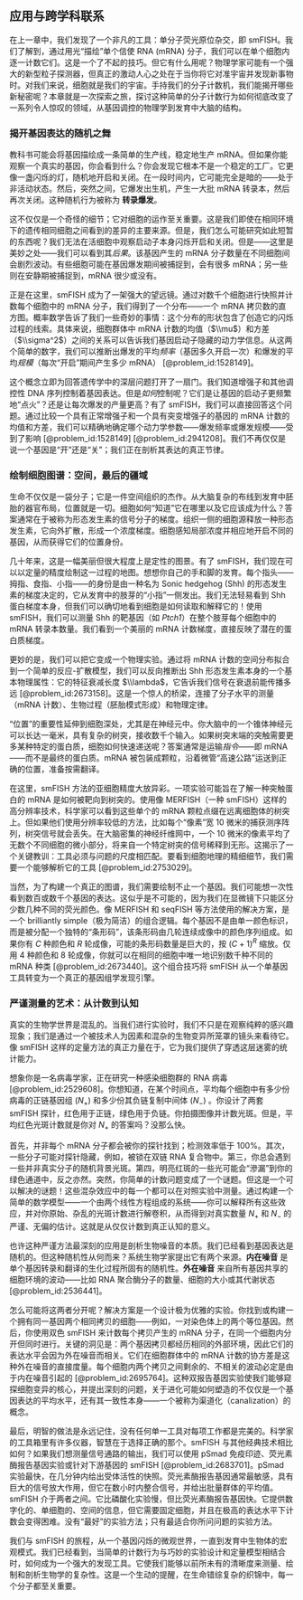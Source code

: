 ## 应用与跨学科联系

在上一章中，我们发现了一个非凡的工具：单分子荧光原位杂交，即 smFISH。我们了解到，通过用光“描绘”单个信使 RNA (mRNA) 分子，我们可以在单个细胞内逐一计数它们。这是一个了不起的技巧。但它有什么用呢？物理学家可能有一个强大的新型粒子探测器，但真正的激动人心之处在于当你将它对准宇宙并发现新事物时。对我们来说，细胞就是我们的宇宙。手持我们的分子计数机，我们能揭开哪些新秘密呢？本章就是一次探索之旅，探讨这种简单的分子计数行为如何彻底改变了一系列令人惊叹的领域，从基因调控的物理学到发育中大脑的结构。

### 揭开基因表达的随机之舞

教科书可能会将基因描绘成一条简单的生产线，稳定地生产 mRNA。但如果你能观察一个真实的基因，你会看到什么？你会发现它根本不是一个稳定的工厂。它更像一盏闪烁的灯，随机地开启和关闭。在一段时间内，它可能完全是暗的——处于非活动状态。然后，突然之间，它爆发出生机，产生一大批 mRNA 转录本，然后再次关闭。这种随机行为被称为 **转录爆发**。

这不仅仅是一个奇怪的细节；它对细胞的运作至关重要。这是我们即使在相同环境下的遗传相同细胞之间看到的差异的主要来源。但是，我们怎么可能研究如此短暂的东西呢？我们无法在活细胞中观察启动子本身闪烁开启和关闭。但是——这里是美妙之处——我们可以看到其*后果*。该基因产生的 mRNA 分子数量在不同细胞间会剧烈波动。有些细胞可能在基因爆发期间被捕捉到，会有很多 mRNA；另一些则在安静期被捕捉到，mRNA 很少或没有。

正是在这里，smFISH 成为了一架强大的望远镜。通过对数千个细胞进行快照并计数每个细胞中的 mRNA 分子，我们得到了一个分布——一个 mRNA 拷贝数的直方图。概率数学告诉了我们一些奇妙的事情：这个分布的形状包含了创造它的闪烁过程的线索。具体来说，细胞群体中 mRNA 计数的均值（$\\mu$）和方差（$\\sigma^2$）之间的关系可以告诉我们基因启动子隐藏的动力学信息。从这两个简单的数字，我们可以推断出爆发的平均*频率*（基因多久开启一次）和爆发的平均*规模*（每次“开启”期间产生多少 mRNA） [@problem_id:1528149]。

这个概念立即为回答遗传学中的深层问题打开了一扇门。我们知道增强子和其他调控性 DNA 序列控制着基因表达。但是*如何*控制呢？它们是让基因的启动子更频繁地“点火”？还是让每次爆发的产量更高？有了 smFISH，我们可以直接回答这个问题。通过比较一个具有正常增强子和一个具有突变增强子的基因的 mRNA 计数的均值和方差，我们可以精确地确定哪个动力学参数——爆发频率或爆发规模——受到了影响 [@problem_id:1528149] [@problem_id:2941208]。我们不再仅仅是说一个基因是“开”还是“关”；我们正在剖析其表达的真正节律。

### 绘制细胞图谱：空间，最后的疆域

生命不仅仅是一袋分子；它是一件空间组织的杰作。从大脑复杂的布线到发育中胚胎的器官布局，位置就是一切。细胞如何“知道”它在哪里以及它应该成为什么？答案通常在于被称为形态发生素的信号分子的梯度。组织一侧的细胞源释放一种形态发生素，它向外扩散，形成一个浓度梯度。细胞感知局部浓度并相应地开启不同的基因，从而获得它们的位置身份。

几十年来，这是一幅美丽但很大程度上是定性的图景。有了 smFISH，我们现在可以以定量的精度绘制这一过程的地图。想想你自己的手和脚的发育。每个指头——拇指、食指、小指——的身份是由一种名为 Sonic hedgehog (Shh) 的形态发生素的梯度决定的，它从发育中的肢芽的“小指”一侧发出。我们无法轻易看到 Shh 蛋白梯度本身，但我们可以确切地看到细胞是如何读取和解释它的！使用 smFISH，我们可以测量 Shh 的靶基因（如 *Ptch1*）在整个肢芽每个细胞中的 mRNA 转录本数量。我们看到一个美丽的 mRNA 计数梯度，直接反映了潜在的蛋白质梯度。

更妙的是，我们可以把它变成一个物理实验。通过将 mRNA 计数的空间分布拟合到一个简单的反应-扩散模型，我们可以反向推断出 Shh 形态发生素本身的一个基本物理属性：它的特征衰减长度 $\\lambda$，它告诉我们信号在衰退前能传播多远 [@problem_id:2673158]。这是一个惊人的桥梁，连接了分子水平的测量（mRNA 计数）、生物过程（胚胎模式形成）和物理定律。

“位置”的重要性延伸到细胞深处，尤其是在神经元中。你大脑中的一个锥体神经元可以长达一毫米，具有复杂的树突，接收数千个输入。如果树突末端的突触需要更多某种特定的蛋白质，细胞如何快速递送呢？答案通常是运输*指令*——即 mRNA——而不是最终的蛋白质。mRNA 被包装成颗粒，沿着微管“高速公路”运送到正确的位置，准备按需翻译。

在这里，smFISH 方法的亚细胞精度大放异彩。一项实验可能旨在了解一种突触蛋白的 mRNA 是如何被靶向到树突的。使用像 MERFISH（一种 smFISH）这样的高分辨率技术，科学家可以看到这些单个的 mRNA 颗粒点缀在远离细胞体的树突上。但如果他们使用分辨率较低的方法，比如每个“像素”宽 10 微米的捕获测序阵列，树突信号就会丢失。在大脑密集的神经纤维网中，一个 10 微米的像素平均了无数个不同细胞的微小部分，将来自一个特定树突的信号稀释到无形。这揭示了一个关键教训：工具必须与问题的尺度相匹配。要看到细胞地理的精细细节，我们需要一个能够解析它的工具 [@problem_id:2753029]。

当然，为了构建一个真正的图谱，我们需要绘制不止一个基因。我们可能想一次性看到数百或数千个基因的表达。这似乎是不可能的，因为我们在显微镜下只能区分少数几种不同的荧光颜色。像 MERFISH 和 seqFISH 等方法使用的解决方案，是一个 brilliantly simple（极为简洁）的组合逻辑。每个基因不是由单一颜色标识，而是被分配一个独特的“条形码”，该条形码由几轮连续成像中的颜色序列组成。如果你有 $C$ 种颜色和 $R$ 轮成像，可能的条形码数量是巨大的，按 $(C+1)^R$ 缩放。仅用 4 种颜色和 8 轮成像，你就可以在相同的细胞中唯一地识别数千种不同的 mRNA 种类 [@problem_id:2673440]。这个组合技巧将 smFISH 从一个单基因工具转变为一个真正的基因组学发现引擎。

### 严谨测量的艺术：从计数到认知

真实的生物学世界是混乱的。当我们进行实验时，我们不只是在观察纯粹的感兴趣现象；我们是通过一个被技术人为因素和混杂的生物变异所笼罩的镜头来看待它。像 smFISH 这样的定量方法的真正力量在于，它为我们提供了穿透这层迷雾的统计能力。

想象你是一名病毒学家，正在研究一种感染细胞群的 RNA 病毒 [@problem_id:2529608]。你想知道，在某个时间点，平均每个细胞中有多少份病毒的正链基因组 ($N_{+}$) 和多少份其负链复制中间体 ($N_{-}$) 。你设计了两套 smFISH 探针，红色用于正链，绿色用于负链。你拍摄图像并计数光斑。但是，平均红色光斑计数就是你对 $N_{+}$ 的答案吗？没那么快。

首先，并非每个 mRNA 分子都会被你的探针找到；检测效率低于 100%。其次，一些分子可能对探针隐藏，例如，被锁在双链 RNA 复合物中。第三，你总会遇到一些并非真实分子的随机背景光斑。第四，明亮红斑的一些光可能会“滲漏”到你的绿色通道中，反之亦然。突然，你简单的计数问题变成了一个谜题。但这是一个可以解决的谜题！这些混杂效应中的每一个都可以在对照实验中测量。通过构建一个简单的数学模型——一个由两个线性方程组成的系统——你可以解释所有这些效应，并对你原始、杂乱的光斑计数进行解卷积，从而得到对真实数量 $N_{+}$ 和 $N_{-}$ 的严谨、无偏的估计。这就是从仅仅计数到真正认知的意义。

也许这种严谨方法最深刻的应用是剖析生物噪音的本质。我们已经看到基因表达是随机的。但这种随机性从何而来？系统生物学家提出它有两个来源。**内在噪音** 是单个基因转录和翻译的生化过程所固有的随机性。**外在噪音** 来自所有基因共享的细胞环境的波动——比如 RNA 聚合酶分子的数量、细胞的大小或其代谢状态 [@problem_id:2536441]。

怎么可能将这两者分开呢？解决方案是一个设计极为优雅的实验。你找到或构建一个拥有同一基因两个相同拷贝的细胞——例如，一对染色体上的两个等位基因。然后，你使用双色 smFISH 来计数每个拷贝产生的 mRNA 分子，在同一个细胞内分开但同时进行。关键的洞见是：两个基因拷贝都经历相同的外部环境，因此它们的表达水平会因为外在噪音而相关。它们在细胞群体中的 mRNA 计数的协方差是这种外在噪音的直接度量。每个细胞内两个拷贝之间剩余的、不相关的波动必定是由于内在噪音引起的 [@problem_id:2695764]。这种双报告基因实验使我们能够窥探细胞变异的核心，并提出深刻的问题，关于进化可能如何塑造的不仅仅是一个基因表达的平均水平，还有其一致性本身——一个被称为渠道化（canalization）的概念。

最后，明智的做法是永远记住，没有任何单一工具对每项工作都是完美的。科学家的工具箱里有许多仪器，智慧在于选择正确的那个。smFISH 与其他经典技术相比如何？如果我们想测量信号通路的输出，我们可以使用 pSmad 免疫印迹、荧光素酶报告基因实验或针对下游基因的 smFISH [@problem_id:2683701]。pSmad 实验最快，在几分钟内给出受体活性的快照。荧光素酶报告基因通常最敏感，具有巨大的信号放大作用，但它在数小时内整合信号，并给出批量群体的平均值。smFISH 介于两者之间。它比磷酸化实验慢，但比荧光素酶报告基因快。它提供数字化的、单细胞的、空间的信息，但它需要固定细胞，并且在极高的表达水平下计数会变得困难。没有“最好”的实验方法；只有最适合你所问问题的实验方法。

我们与 smFISH 的旅程，从一个基因闪烁的微观世界，一直到发育中生物体的宏观模式。我们已经看到，当简单的计数行为与巧妙的实验设计和定量模型相结合时，如何成为一个强大的发现工具。它使我们能够以前所未有的清晰度来测量、绘制和剖析生物学的复杂性。这是一个生动的提醒，在生命错综复杂的织锦中，每一个分子都至关重要。